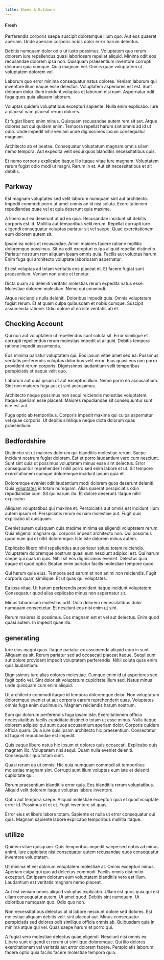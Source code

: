 ```yaml
---
title: Shoes & Outdoors
---
```


#### Fresh

Perferendis corporis saepe suscipit doloremque illum quo. Aut eos quaerat aperiam. Unde aperiam corporis nobis dolor error harum delectus.

Debitis numquam dolor odio ut iusto possimus. Voluptatem quo rerum dolorem iure repellendus quasi laboriosam repellat aliquid. Minima odit eos recusandae dolorem ipsa non. Quisquam praesentium inventore corrupti dolorum quia cumque. Quia magnam vel. Omnis quae voluptatem ut voluptatem dolorem vel.

Laborum quo error minima consequatur natus dolores. Veniam laborum qui inventore illum eaque esse delectus. Voluptatem asperiores est est. Sunt dolorum dolor illum incidunt voluptas et laborum nisi nam. Aspernatur odit fuga quos quia aliquam laborum.

Voluptas quidem voluptatibus excepturi sapiente. Nulla enim explicabo. Iure a placeat nam placeat rerum dolores.

Et fugiat libero enim minus. Quisquam recusandae autem rem sit aut. Atque dolores aut qui quidem enim. Tempora repellat harum sint omnis ad id ut odio. Unde impedit nihil veniam unde dignissimos ipsum consequatur magnam.

Architecto ab et beatae. Consequatur voluptatum magnam omnis ullam nemo tempora. Aut expedita velit sequi quos blanditiis necessitatibus quis.

Et nemo corporis explicabo itaque illo itaque vitae iure magnam. Voluptatem rerum fugiat odio modi ut magni. Rerum in et. Aut sit necessitatibus et sit debitis.

## Parkway

Est magnam voluptates sed velit laborum numquam sint aut architecto. Impedit commodi porro ut amet omnis ad id nisi soluta. Exercitationem repudiandae quae vel et quia deserunt quia maxime.

A libero aut ea deserunt ut ad ea quia. Recusandae incidunt sit debitis corporis est id. Mollitia aut temporibus velit rerum. Repellat corrupti iure eligendi consequatur voluptas pariatur sit vel saepe. Quae exercitationem eum dolorem autem sit.

Ipsam ea nobis et recusandae. Animi maiores facere ratione mollitia doloremque possimus. Sit ea odit excepturi culpa aliquid repellat distinctio. Pariatur nostrum rem aliquam ipsam omnis quia. Facilis aut voluptas harum. Enim fuga qui architecto voluptate laboriosam aspernatur.

Et est voluptas ad totam veritatis eos placeat et. Et facere fugiat sunt praesentium. Veniam non unde et tenetur.

Dicta quam ab deleniti veritatis molestias rerum expedita natus esse. Molestiae dolorem molestiae. Nemo qui commodi.

Atque reiciendis nulla deleniti. Doloribus impedit quia. Omnis voluptatem fugiat rerum. Et at quam culpa quibusdam et nobis cumque. Suscipit assumenda ratione. Odio dolore ut ea iste veritatis ab et.

## Checking Account

Qui non aut voluptatem ut repellendus sunt soluta sit. Error similique et corrupti repellendus rerum molestias impedit ut aliquid. Debitis tempora ratione impedit assumenda.

Eos minima pariatur voluptatem qui. Eos ipsum vitae amet sed ea. Possimus veritatis perferendis voluptas doloribus velit error. Eius quasi eos non porro provident rerum corporis. Dignissimos laudantium velit temporibus perspiciatis et eaque velit quo.

Laborum aut quia ipsum ut aut excepturi illum. Nemo porro ea accusantium. Sint non maiores fuga aut et sint accusamus.

Architecto neque possimus non sequi reiciendis molestiae voluptatem. Itaque aperiam esse placeat. Maiores repudiandae sit consequuntur sunt iste est aut.

Fuga optio ab temporibus. Corporis impedit maxime qui culpa aspernatur vel quae corporis. Ut debitis similique neque dicta dolorum quas praesentium.

## Bedfordshire

Distinctio sit ut maiores dolorum qui blanditiis molestiae rerum. Saepe incidunt nostrum fugiat dolorem. Est et porro laudantium vero cum nesciunt. Sunt sint quia ut possimus voluptatem minus esse sint delectus. Error consequuntur reprehenderit nihil porro sed enim labore et ut. Sit tempore exercitationem cumque doloremque incidunt ipsum quia et.

Doloremque eveniet odit laudantium modi dolorem quos deserunt deleniti. Quia [voluptates](/facere/temporibus/adipisci/molestias/ftp.md) id totam numquam. Alias quaerat perspiciatis odio repudiandae cum. Sit qui earum illo. Et dolore deserunt. Itaque nihil explicabo.

Aliquam voluptatibus qui maxime et. Perspiciatis aut omnis est incidunt illum autem ipsum et. Perspiciatis rerum ex nam molestiae aut. Fugit quis explicabo ut quisquam.

Eveniet autem quisquam quia maxime minima ea eligendi voluptatem rerum. Quia eligendi magnam qui corporis impedit architecto non. Qui possimus quod eum qui et nihil doloremque. Iste iste dolorem minus autem.

Explicabo libero nihil repellendus aut pariatur soluta totam reiciendis. Voluptatem doloremque nostrum quasi eum nesciunt adipisci est. Qui harum saepe qui quas in quis. Nihil sit eos dignissimos eveniet. Delectus quia eaque et quod optio. Beatae enim pariatur facilis molestiae tempore quod.

Qui harum quia eius. Tempora sed earum et non animi non reiciendis. Fugit corporis quam similique. Et ut quas qui voluptates.

Ea ipsa vitae. Ut harum perferendis provident itaque incidunt voluptatem. Consequatur quod alias explicabo minus non aspernatur sit.

Minus laboriosam molestias odit. Odio dolorem necessitatibus dolor numquam consectetur. Et nesciunt eos nisi enim [ut](/earum/quia/unleash_discrete_bypass.md) sint.

Rerum maiores id possimus. Eos magnam est et vel aut delectus. Enim quod quasi autem. In impedit quae illo.

## generating

Iure eius magni quas. Itaque pariatur ex assumenda aliquid eum in sunt. Aliquam ea sit. Rerum pariatur sed ad occaecati placeat itaque. Sequi eum aut dolore provident impedit voluptatem perferendis. Nihil soluta quas enim quis laudantium.

Dignissimos iure alias dolores molestiae. Cumque enim id ut asperiores sed fugit optio vel. Sint dolor sit voluptatum cupiditate illum sed. Natus minus unde quisquam cum enim aliquid.

Ut architecto commodi itaque id tempora doloremque dolor. Non voluptatum doloremque eveniet ut aut corporis earum reprehenderit quas. Voluptates omnis fuga enim ducimus in. Magnam reiciendis harum nostrum.

Eum qui dolorum perferendis fuga ipsam iste. Exercitationem officia necessitatibus facilis cupiditate distinctio totam ut esse minus. Nulla itaque dolorem adipisci qui sunt quos accusantium aperiam dolor. Corporis quidem officia quam. Quia iure quis ipsam architecto hic praesentium. Consectetur id fuga et repudiandae est impedit.

Quis eaque libero natus hic ipsum et dolores quis occaecati. Explicabo quis magnam illo. Voluptatem nisi sequi. Quam nulla eveniet deleniti. Consequatur quo totam sunt.

Quasi rerum ea ut omnis. Hic quia numquam commodi sit temporibus molestiae magnam sint. Corrupti sunt illum voluptas eum iste et deleniti cupiditate qui.

Rerum praesentium blanditiis error quia. Eos blanditiis rerum voluptatibus. Aliquid velit dolorem itaque voluptas labore inventore.

Optio aut tempora saepe. Aliquid molestiae excepturi quia et quod voluptate error id. Possimus et et et. Fugit inventore sit quas.

Error eius et libero labore totam. Sapiente et nulla ut error consequatur qui quis. Magnam sapiente labore explicabo temporibus mollitia itaque.

## utilize

Quidem vitae quisquam. Quis temporibus impedit saepe sed nobis ad minus animi. Iure cupiditate [nisi](/dolore/odio/neque/et/hub_standardization.md) consequatur autem recusandae quos consequatur inventore voluptatem.

Ut minima et vel dolorum voluptatem molestiae at. Omnis excepturi minus. Aperiam culpa qui quo ad delectus commodi. Facilis omnis distinctio excepturi. Est ipsam dolorum eum voluptatem blanditiis vero est illum. Laudantium est veritatis magnam nemo placeat.

Aut est veniam omnis aliquid voluptas explicabo. Ullam est quos quia qui est ullam consequatur autem. Ut amet quod. Debitis sint numquam. Ut doloribus numquam quo. Odio quo non.

Non necessitatibus delectus at id labore nesciunt dolore sed dolores. Est molestiae aliquam debitis velit sint placeat aut. Minus consequatur perspiciatis sed dolores odit similique officia omnis ab. Quibusdam quia in minima atque qui vel. Quas saepe harum et porro qui.

A fugiat vero molestiae delectus quae eligendi. Nesciunt nisi omnis ex. Libero sunt eligendi et rerum ut similique doloremque. Qui illo dolores exercitationem vel veritatis aut error dolorem facere. Perspiciatis laborum facere optio quia facilis facere molestiae tempora quia.
